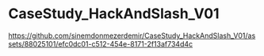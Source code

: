 # CaseStudy_HackAndSlash_V01

https://github.com/sinemdonmezerdemir/CaseStudy_HackAndSlash_V01/assets/88025101/efc0dc01-c512-454e-8171-2f13af734d4c

